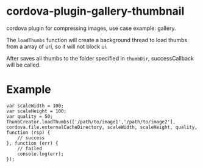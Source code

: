 # cordova-plugin-gallery-thumbnail

cordova plugin for compressing images, use case example: gallery.

The `loadThumbs` function will create a background thread to load thumbs from a array of uri, so it will not block ui.

After saves all thumbs to the folder specified in `thumbDir`, successCallback will be called.

# Example

    var scaleWidth = 100;
    var scaleHeight = 100;
    var quality = 50;
    ThumbCreator.loadThumbs(['/path/to/image1','/path/to/image2'], cordova.file.externalCacheDirectory, scaleWidth, scaleHeight, quality, function (rsp) {
        // success
    }, function (err) {
        // failed
        console.log(err);
    });
